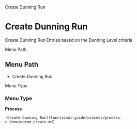 
Create Dunning Run
# Create Dunning Run


Create Dunning Run Entries based on the Dunning Level criteria

Menu Path
## Menu Path



- Create Dunning Run

Menu Type
### Menu Type

**Process**


```
[Create Dunning Run](functional-guide/process/process-c_dunningrun_create.md)
```